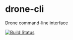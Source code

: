 # drone-cli
Drone command-line interface

[![Build Status](http://test.drone.io/api/badge/github.com/drone/drone-cli/status.svg?branch=master)](http://test.drone.io/github.com/drone/drone-cli)